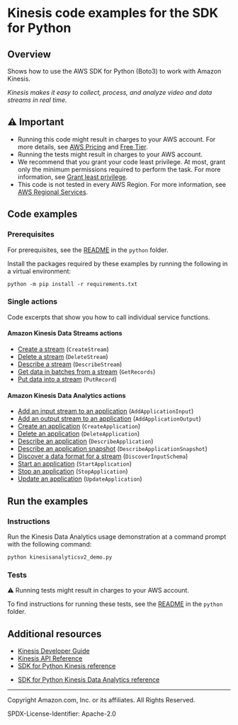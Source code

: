 <!--Generated by WRITEME on 2023-10-13 17:49:15.952784 (UTC)-->
# Kinesis code examples for the SDK for Python

## Overview

Shows how to use the AWS SDK for Python (Boto3) to work with Amazon Kinesis.

<!--custom.overview.start-->
<!--custom.overview.end-->

*Kinesis makes it easy to collect, process, and analyze video and data streams in real time.*

## ⚠ Important

* Running this code might result in charges to your AWS account. For more details, see [AWS Pricing](https://aws.amazon.com/pricing/?aws-products-pricing.sort-by=item.additionalFields.productNameLowercase&aws-products-pricing.sort-order=asc&awsf.Free%20Tier%20Type=*all&awsf.tech-category=*all) and [Free Tier](https://aws.amazon.com/free/?all-free-tier.sort-by=item.additionalFields.SortRank&all-free-tier.sort-order=asc&awsf.Free%20Tier%20Types=*all&awsf.Free%20Tier%20Categories=*all).
* Running the tests might result in charges to your AWS account.
* We recommend that you grant your code least privilege. At most, grant only the minimum permissions required to perform the task. For more information, see [Grant least privilege](https://docs.aws.amazon.com/IAM/latest/UserGuide/best-practices.html#grant-least-privilege).
* This code is not tested in every AWS Region. For more information, see [AWS Regional Services](https://aws.amazon.com/about-aws/global-infrastructure/regional-product-services).

<!--custom.important.start-->
<!--custom.important.end-->

## Code examples

### Prerequisites

For prerequisites, see the [README](../../README.md#Prerequisites) in the `python` folder.

Install the packages required by these examples by running the following in a virtual environment:

```
python -m pip install -r requirements.txt
```

<!--custom.prerequisites.start-->
<!--custom.prerequisites.end-->

### Single actions

Code excerpts that show you how to call individual service functions.

#### Amazon Kinesis Data Streams actions

* [Create a stream](streams/kinesis_stream.py#L44) (`CreateStream`)
* [Delete a stream](streams/kinesis_stream.py#L86) (`DeleteStream`)
* [Describe a stream](streams/kinesis_stream.py#L66) (`DescribeStream`)
* [Get data in batches from a stream](streams/kinesis_stream.py#L123) (`GetRecords`)
* [Put data into a stream](streams/kinesis_stream.py#L100) (`PutRecord`)

#### Amazon Kinesis Data Analytics actions

* [Add an input stream to an application](analyticsv2/analytics_application.py#L224) (`AddApplicationInput`)
* [Add an output stream to an application](analyticsv2/analytics_application.py#L259) (`AddApplicationOutput`)
* [Create an application](analyticsv2/analytics_application.py#L110) (`CreateApplication`)
* [Delete an application](analyticsv2/analytics_application.py#L136) (`DeleteApplication`)
* [Describe an application](analyticsv2/analytics_application.py#L150) (`DescribeApplication`)
* [Describe an application snapshot](analyticsv2/analytics_application.py#L171) (`DescribeApplicationSnapshot`)
* [Discover a data format for a stream](analyticsv2/analytics_application.py#L196) (`DiscoverInputSchema`)
* [Start an application](analyticsv2/analytics_application.py#L321) (`StartApplication`)
* [Stop an application](analyticsv2/analytics_application.py#L343) (`StopApplication`)
* [Update an application](analyticsv2/analytics_application.py#L291) (`UpdateApplication`)
 
## Run the examples

### Instructions


<!--custom.instructions.start-->
Run the Kinesis Data Analytics usage demonstration at a command prompt with 
the following command:

```
python kinesisanalyticsv2_demo.py
``` 
<!--custom.instructions.end-->



### Tests

⚠ Running tests might result in charges to your AWS account.


To find instructions for running these tests, see the [README](../../README.md#Tests)
in the `python` folder.



<!--custom.tests.start-->
<!--custom.tests.end-->

## Additional resources

* [Kinesis Developer Guide](https://docs.aws.amazon.com/streams/latest/dev/introduction.html)
* [Kinesis API Reference](https://docs.aws.amazon.com/kinesis/latest/APIReference/Welcome.html)
* [SDK for Python Kinesis reference](https://boto3.amazonaws.com/v1/documentation/api/latest/reference/services/kinesisanalyticsv2.html)

<!--custom.resources.start-->
* [SDK for Python Kinesis Data Analytics reference](https://boto3.amazonaws.com/v1/documentation/api/latest/reference/services/kinesisanalyticsv2.html)
<!--custom.resources.end-->

---

Copyright Amazon.com, Inc. or its affiliates. All Rights Reserved.

SPDX-License-Identifier: Apache-2.0